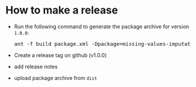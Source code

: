 How to make a release
=====================

* Run the following command to generate the package archive for version `1.0.0`:

  <pre>
  ant -f build_package.xml -Dpackage=missing-values-imputation-1.0.0 clean make_package
  </pre>

* Create a release tag on github (v1.0.0)
* add release notes
* upload package archive from `dist`

